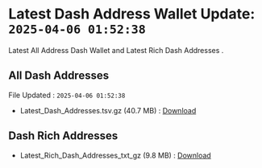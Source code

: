 # Latest Dash Address Wallet Update: `2025-04-06 01:52:38`

Latest All Address Dash Wallet and Latest Rich Dash Addresses .

## All Dash Addresses

File Updated : `2025-04-06 01:52:38`

- Latest_Dash_Addresses.tsv.gz (40.7 MB) : [Download](https://github.com/Pymmdrza/Rich-Address-Wallet/releases/tag/Dash)

## Dash Rich Addresses

- Latest_Rich_Dash_Addresses_txt_gz (9.8 MB) : [Download](https://github.com/Pymmdrza/Rich-Address-Wallet/releases/tag/Dash)
